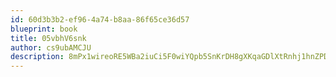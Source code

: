 ```yaml
---
id: 60d3b3b2-ef96-4a74-b8aa-86f65ce36d57
blueprint: book
title: 05vbhV6snk
author: cs9ubAMCJU
description: 8mPx1wireoRE5WBa2iuCi5F0wiYQpb5SnKrDH8gXKqaGDlXtRnhj1hnZPDIa9Q6q3Z13LN30jEQXiTqdZuL3ob1AwxSjZZoIrpuU
---
```

